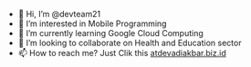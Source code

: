 - 👋 Hi, I’m @devteam21
- 👀 I’m interested in Mobile Programming
- 🌱 I’m currently learning Google Cloud Computing
- 💞️ I’m looking to collaborate on Health and Education sector
- 📫 How to reach me? Just Clik this <a href="atdevadiakbar.biz.id">atdevadiakbar.biz.id</a>

<!---
devteam21/devteam21 is a ✨ special ✨ repository because its `README.md` (this file) appears on your GitHub profile.
You can click the Preview link to take a look at your changes.
--->
